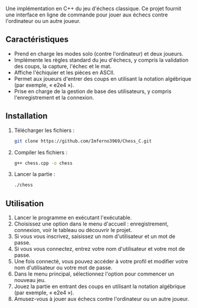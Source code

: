 Une implémentation en C++ du jeu d'échecs classique. Ce projet fournit une interface en ligne de commande pour jouer aux échecs contre l'ordinateur ou un autre joueur.

## Caractéristiques

- Prend en charge les modes solo (contre l'ordinateur) et deux joueurs.
- Implémente les règles standard du jeu d'échecs, y compris la validation des coups, la capture, l'échec et le mat.
- Affiche l'échiquier et les pièces en ASCII.
- Permet aux joueurs d'entrer des coups en utilisant la notation algébrique (par exemple, « e2e4 »).
- Prise en charge de la gestion de base des utilisateurs, y compris l'enregistrement et la connexion.
## Installation

1. Télécharger les fichiers :

   ```bash
   git clone https://github.com/Imferno3969/Chess_C.git
   ```

2. Compiler les fichiers :

   ```bash
   g++ chess.cpp -o chess
   ```

3. Lancer la partie :

   ```bash
   ./chess
   ```

## Utilisation

1. Lancer le programme en exécutant l'exécutable.
2. Choisissez une option dans le menu d'accueil : enregistrement, connexion, voir le tableau ou découvrir le projet.
3. Si vous vous inscrivez, saisissez un nom d'utilisateur et un mot de passe.
4. Si vous vous connectez, entrez votre nom d'utilisateur et votre mot de passe.
5. Une fois connecté, vous pouvez accéder à votre profil et modifier votre nom d'utilisateur ou votre mot de passe.
6. Dans le menu principal, sélectionnez l'option pour commencer un nouveau jeu.
7. Jouez la partie en entrant des coups en utilisant la notation algébrique (par exemple, « e2e4 »).
8. Amusez-vous à jouer aux échecs contre l'ordinateur ou un autre joueur.
